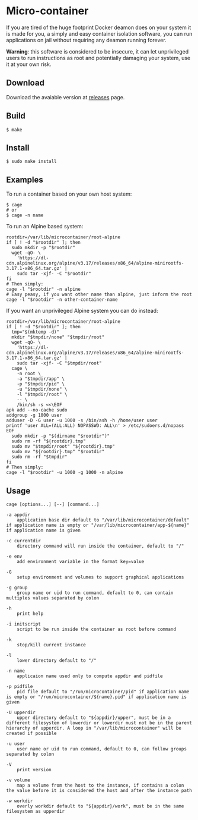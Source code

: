 # Micro-container
If you are tired of the huge footprint Docker deamon does on your system it is made for you, a simply and easy container isolation software, you can run applications on jail without requiring any deamon running forever.

**Warning**: this software is considered to be insecure, it can let unprivileged users to run instructions as root and potentially damaging your system, use it at your own risk.

## Download
Download the avaiable version at [releases](https://github.com/PepperDev/micro-container/releases) page.

## Build
`$ make`

## Install
`$ sudo make install`

## Examples
To run a container based on your own host system:

    $ cage
    # or
    $ cage -n name

To run an Alpine based system:

	rootdir=/var/lib/microcontainer/root-alpine
	if [ ! -d "$rootdir" ]; then
      sudo mkdir -p "$rootdir"
      wget -qO- \
        'https://dl-cdn.alpinelinux.org/alpine/v3.17/releases/x86_64/alpine-minirootfs-3.17.1-x86_64.tar.gz' |
        sudo tar -xjf- -C "$rootdir"
    fi
    # Then simply:
    cage -l "$rootdir" -n alpine
    # Easy peasy, if you want other name than alpine, just inform the root
    cage -l "$rootdir" -n other-container-name

If you want an unprivileged Alpine system you can do instead:

	rootdir=/var/lib/microcontainer/root-alpine
	if [ ! -d "$rootdir" ]; then
      tmp="$(mktemp -d)"
      mkdir "$tmpdir/none" "$tmpdir/root"
      wget -qO- \
        'https://dl-cdn.alpinelinux.org/alpine/v3.17/releases/x86_64/alpine-minirootfs-3.17.1-x86_64.tar.gz' |
        sudo tar -xjf- -C "$tmpdir/root"
      cage \
        -n root \
        -a "$tmpdir/app" \
        -p "$tmpdir/pid" \
        -u "$tmpdir/none" \
        -l "$tmpdir/root" \
        -- \
        /bin/sh -s <<\EOF
    apk add --no-cache sudo
    addgroup -g 1000 user
    adduser -D -G user -u 1000 -s /bin/ash -h /home/user user
    printf 'user ALL=(ALL:ALL) NOPASSWD: ALL\n' > /etc/sudoers.d/nopass
    EOF
      sudo mkdir -p "$(dirname "$rootdir")"
      sudo rm -rf "${rootdir}.tmp"
      sudo mv "$tmpdir/root" "${rootdir}.tmp"
      sudo mv "${rootdir}.tmp" "$rootdir"
      sudo rm -rf "$tmpdir"
    fi
	# Then simply:
	cage -l "$rootdir" -u 1000 -g 1000 -n alpine

## Usage
    cage [options...] [--] [command...]

	-a appdir
	    application base dir default to "/var/lib/microcontainer/default"
	if application name is empty or "/var/lib/microcontainer/app-${name}"
	if application name is given

    -c currentdir
        directory command will run inside the container, default to "/"

    -e env
        add environment variable in the format key=value

    -G
        setup environment and volumes to support graphical applications

    -g group
        group name or uid to run command, default to 0, can contain
    multiples values separated by colon

    -h
	    print help

    -i initscript
        script to be run inside the container as root before command

	-k
	    stop/kill current instance

	-l
		lower directory default to "/"

	-n name
	    applicaion name used only to compute appdir and pidfile

    -p pidfile
        pid file default to "/run/microcontainer/pid" if application name
    is empty or "/run/microcontainer/${name}.pid" if application name is
    given

    -U upperdir
        upper directory default to "${appdir}/upper", must be in a
    different filesystem of lowerdir or lowerdir must not be in the parent
    hierarchy of upperdir. A loop in "/var/lib/microcontainer" will be
    created if possible

    -u user
        user name or uid to run command, default to 0, can follow groups
    separated by colon

	-V
	    print version

    -v volume
        map a volume from the host to the instance, if contains a colon
    the value before it is considered the host and after the instance path

    -w workdir
        overly workdir default to "${appdir}/work", must be in the same
    filesystem as upperdir
